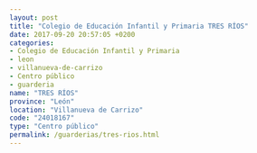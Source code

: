 ```yaml
---
layout: post
title: "Colegio de Educación Infantil y Primaria TRES RÍOS"
date: 2017-09-20 20:57:05 +0200
categories:
- Colegio de Educación Infantil y Primaria
- leon
- villanueva-de-carrizo
- Centro público
- guarderia
name: "TRES RÍOS"
province: "León"
location: "Villanueva de Carrizo"
code: "24018167"
type: "Centro público"
permalink: /guarderias/tres-rios.html
---
```

